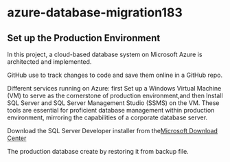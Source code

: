 # azure-database-migration183


## Set up the Production Environment

In this project, a cloud-based database system on Microsoft Azure is architected and implemented.

GitHub use to track changes to code and save them online in a GitHub repo.

Different services running on Azure: 
first Set up a Windows Virtual Machine (VM) to serve as the cornerstone of production environment,and then Install SQL Server and SQL Server Management Studio (SSMS) on the VM. These tools are essential for proficient database management within production environment, mirroring the capabilities of a corporate database server.

Download the SQL Server Developer installer from the[Microsoft Download Center](https://colab.research.google.com/corgiredirector?site=https%3A%2F%2Fgo.microsoft.com%2Ffwlink%2Fp%2F%3Flinkid%3D2215158%26clcid%3D0x809%26culture%3Den-gb%26country%3Dgb)

The production database create by restoring it from backup file. 
